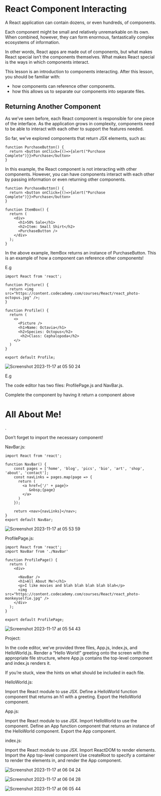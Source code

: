 # React Component Interacting

A React application can contain dozens, or even hundreds, of components.

Each component might be small and relatively unremarkable on its own. When combined, however, they can form enormous, fantastically complex ecosystems of information.

In other words, React apps are made out of components, but what makes React special isn’t the components themselves. What makes React special is the ways in which components interact.

This lesson is an introduction to components interacting. After this lesson, you should be familiar with:

- how components can reference other components.
- how this allows us to separate our components into separate files.



## Returning Another Component

As we’ve seen before, each React component is responsible for one piece of the interface. As the application grows in complexity, components need to be able to interact with each other to support the features needed.

So far, we’ve explored components that return JSX elements, such as:

```
function PurchaseButton() {
  return <button onClick={()=>{alert("Purchase Complete")}}>Purchase</button>
}
```

In this example, the React component is not interacting with other components. However, you can have components interact with each other by passing information or even returning other components.

```
function PurchaseButton() {
  return <button onClick={()=>{alert("Purchase Complete")}}>Purchase</button>
}

function ItemBox() {
  return (
    <div>
      <h1>50% Sale</h1>
      <h2>Item: Small Shirt</h2>
      <PurchaseButton />
    </div>
  );
}
```

In the above example, ItemBox returns an instance of PurchaseButton. This is an example of how a component can reference other components!


E.g

```
import React from 'react';

function Picture() {
  return <img src="https://content.codecademy.com/courses/React/react_photo-octopus.jpg" />;
}

function Profile() {
  return (
    <>
      <Picture />
      <h1>Name: Octavia</h1>
      <h2>Species: Octopus</h2>
       <h2>Class: Cephalopoda</h2>
    </>
  )
}

export default Profile;
```

![Screenshot 2023-11-17 at 05 50 24](https://github.com/AdeolaAdesina/React_5/assets/29931071/97a1118b-36cc-4743-bfcf-5615839f08c8)


E.g 

The code editor has two files: ProfilePage.js and NavBar.js.

Complete the <ProfilePage /> component by having it return a <NavBar /> component above <h1>All About Me!</h1>.

Don’t forget to import the necessary component!



NavBar.js:

```
import React from 'react';

function NavBar() {
    const pages = ['home', 'blog', 'pics', 'bio', 'art', 'shop', 'about', 'contact'];
    const navLinks = pages.map(page => {
      return (
        <a href={'/' + page}>
           &nbsp;{page}
        </a>
      )
    });

    return <nav>{navLinks}</nav>;
}
export default NavBar;
```


![Screenshot 2023-11-17 at 05 53 59](https://github.com/AdeolaAdesina/React_5/assets/29931071/19ba2df1-0674-4df9-8560-20c3e5269312)


ProfilePage.js:

```
import React from 'react';
import NavBar from './NavBar'

function ProfilePage() {
  return (
    <div>
        
      <NavBar />  
      <h1>All About Me!</h1>
      <p>I like movies and blah blah blah blah blah</p>
      <img src="https://content.codecademy.com/courses/React/react_photo-monkeyselfie.jpg" />
    </div>
  );
}

export default ProfilePage;
```


![Screenshot 2023-11-17 at 05 54 43](https://github.com/AdeolaAdesina/React_5/assets/29931071/2a46b722-190c-4b6d-bbde-dbd3bd4994ab)





Project:

In the code editor, we’ve provided three files, App.js, index.js, and HelloWorld.js. Render a “Hello World!” greeting onto the screen with the appropriate file structure, where App.js contains the top-level component and index.js renders it.

If you’re stuck, view the hints on what should be included in each file.


HelloWorld.js:

Import the React module to use JSX.
Define a HelloWorld function component that returns an h1 with a greeting.
Export the HelloWorld component.

App.js:

Import the React module to use JSX.
Import HelloWorld to use the component.
Define an App function component that returns an instance of the HelloWorld component.
Export the App component.

index.js:

Import the React module to use JSX.
Import ReactDOM to render elements.
Import the App top-level component
Use createRoot to specify a container to render the elements in, and render the App component.



![Screenshot 2023-11-17 at 06 04 24](https://github.com/AdeolaAdesina/React_5/assets/29931071/e68bc2e9-cf80-4c10-8e9e-e1ec56c046b9)


![Screenshot 2023-11-17 at 06 04 28](https://github.com/AdeolaAdesina/React_5/assets/29931071/9c7637e3-dd82-41ed-916f-1d59fac81ed1)


![Screenshot 2023-11-17 at 06 05 44](https://github.com/AdeolaAdesina/React_5/assets/29931071/86f86e89-4cee-4369-a8af-c143c4066d66)





